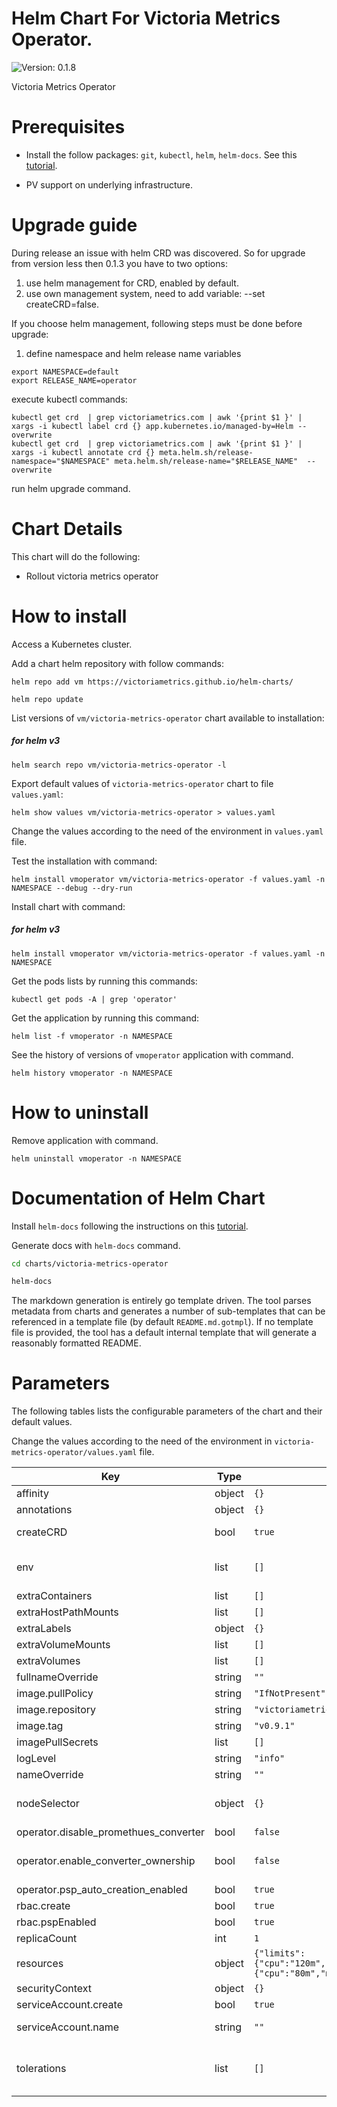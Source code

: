 # Helm Chart For Victoria Metrics Operator.

 ![Version: 0.1.8](https://img.shields.io/badge/Version-0.1.8-informational?style=flat-square)

Victoria Metrics Operator

# Prerequisites

* Install the follow packages: ``git``, ``kubectl``, ``helm``, ``helm-docs``. See this [tutorial](../../REQUIREMENTS.md).

* PV support on underlying infrastructure.

# Upgrade guide

 During release an issue with helm CRD was discovered. So for upgrade from version less then 0.1.3 you have to two options:
 1) use helm management for CRD, enabled by default.
 2) use own management system, need to add variable: --set createCRD=false.

If you choose helm management, following steps must be done before upgrade:

1) define namespace and helm release name variables
```
export NAMESPACE=default
export RELEASE_NAME=operator
```
execute kubectl commands:
```
kubectl get crd  | grep victoriametrics.com | awk '{print $1 }' | xargs -i kubectl label crd {} app.kubernetes.io/managed-by=Helm --overwrite
kubectl get crd  | grep victoriametrics.com | awk '{print $1 }' | xargs -i kubectl annotate crd {} meta.helm.sh/release-namespace="$NAMESPACE" meta.helm.sh/release-name="$RELEASE_NAME"  --overwrite
```

run helm upgrade command.

# Chart Details

This chart will do the following:

* Rollout victoria metrics operator

# How to install

Access a Kubernetes cluster.

Add a chart helm repository with follow commands:

```console
helm repo add vm https://victoriametrics.github.io/helm-charts/

helm repo update
```

List versions of ``vm/victoria-metrics-operator`` chart available to installation:

##### for helm v3

```console
helm search repo vm/victoria-metrics-operator -l
```

Export default values of ``victoria-metrics-operator`` chart to file ``values.yaml``:

```console
helm show values vm/victoria-metrics-operator > values.yaml
```

Change the values according to the need of the environment in ``values.yaml`` file.

Test the installation with command:

```console
helm install vmoperator vm/victoria-metrics-operator -f values.yaml -n NAMESPACE --debug --dry-run
```

Install chart with command:

##### for helm v3

```console
helm install vmoperator vm/victoria-metrics-operator -f values.yaml -n NAMESPACE
```

Get the pods lists by running this commands:

```console
kubectl get pods -A | grep 'operator'
```

Get the application by running this command:

```console
helm list -f vmoperator -n NAMESPACE
```

See the history of versions of ``vmoperator`` application with command.

```console
helm history vmoperator -n NAMESPACE
```

# How to uninstall

Remove application with command.

```console
helm uninstall vmoperator -n NAMESPACE
```

# Documentation of Helm Chart

Install ``helm-docs`` following the instructions on this [tutorial](../../REQUIREMENTS.md).

Generate docs with ``helm-docs`` command.

```bash
cd charts/victoria-metrics-operator

helm-docs
```

The markdown generation is entirely go template driven. The tool parses metadata from charts and generates a number of sub-templates that can be referenced in a template file (by default ``README.md.gotmpl``). If no template file is provided, the tool has a default internal template that will generate a reasonably formatted README.

# Parameters

The following tables lists the configurable parameters of the chart and their default values.

Change the values according to the need of the environment in ``victoria-metrics-operator/values.yaml`` file.

| Key | Type | Default | Description |
|-----|------|---------|-------------|
| affinity | object | `{}` | Pod affinity |
| annotations | object | `{}` | Annotations to be added to the all resources |
| createCRD | bool | `true` | enables CRD creation and management. -- with this option, if you remove this chart, all crd resources will be deleted with it. |
| env | list | `[]` | extra settings for the operator deployment. full list Ref: [https://github.com/VictoriaMetrics/operator/blob/master/vars.MD](https://github.com/VictoriaMetrics/operator/blob/master/vars.MD) |
| extraContainers | list | `[]` |  |
| extraHostPathMounts | list | `[]` |  |
| extraLabels | object | `{}` | Labels to be added to the all resources |
| extraVolumeMounts | list | `[]` |  |
| extraVolumes | list | `[]` |  |
| fullnameOverride | string | `""` | Overrides the full name of server component |
| image.pullPolicy | string | `"IfNotPresent"` | Image pull policy |
| image.repository | string | `"victoriametrics/operator"` | Image repository |
| image.tag | string | `"v0.9.1"` | Image tag |
| imagePullSecrets | list | `[]` | Secret to pull images |
| logLevel | string | `"info"` | VM operator log level -- possible values: info and error. |
| nameOverride | string | `""` | VM operatror deployment name overrid |
| nodeSelector | object | `{}` | Pod's node selector. Ref: [https://kubernetes.io/docs/user-guide/node-selection/](https://kubernetes.io/docs/user-guide/node-selection/ |
| operator.disable_promethues_converter | bool | `false` | By default, operator converts prometheus-operator objects. |
| operator.enable_converter_ownership | bool | `false` | Enables ownership reference for converted prometheus-operator objects, it will remove corresponding victoria-metrics objects in case of deletion prometheus one. |
| operator.psp_auto_creation_enabled | bool | `true` | By default, operator creates psp for its objects. |
| rbac.create | bool | `true` | Specifies whether the RBAC resources should be created |
| rbac.pspEnabled | bool | `true` |  |
| replicaCount | int | `1` |  |
| resources | object | `{"limits":{"cpu":"120m","memory":"320Mi"},"requests":{"cpu":"80m","memory":"120Mi"}}` | Resource object |
| securityContext | object | `{}` |  |
| serviceAccount.create | bool | `true` | Specifies whether a service account should be created |
| serviceAccount.name | string | `""` | The name of the service account to use. If not set and create is true, a name is generated using the fullname template |
| tolerations | list | `[]` | Array of tolerations object. Ref: [https://kubernetes.io/docs/concepts/configuration/assign-pod-node/](https://kubernetes.io/docs/concepts/configuration/assign-pod-node/) |